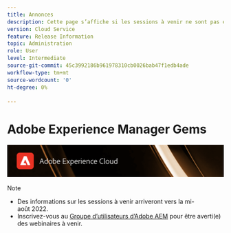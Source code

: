 ```yaml
---
title: Annonces
description: Cette page s’affiche si les sessions à venir ne sont pas encore définies.
version: Cloud Service
feature: Release Information
topic: Administration
role: User
level: Intermediate
source-git-commit: 45c3992186b961978310cb0026bab47f1edb4ade
workflow-type: tm+mt
source-wordcount: '0'
ht-degree: 0%

---
```


# Adobe Experience Manager Gems

![](/help/assets/ADX_Gems.png)

>[!NOTE]
>
>* Des informations sur les sessions à venir arriveront vers la mi-août 2022.
>* Inscrivez-vous au [Groupe d’utilisateurs d’Adobe AEM](https://aem-augs.adobe.com/) pour être averti(e) des webinaires à venir.